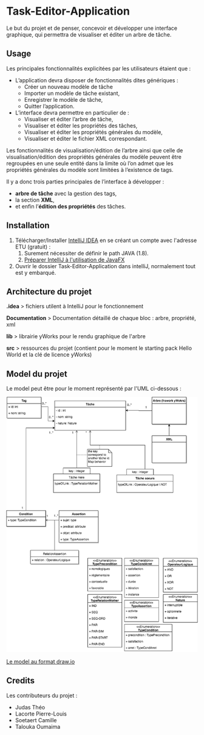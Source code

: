 # Task-Editor-Application

Le but du projet et de penser, concevoir et développer une interface graphique, qui permettra de visualiser et éditer un arbre de tâche.

## Usage

Les principales fonctionnalités explicitées par les utilisateurs étaient que : 
* L’application devra disposer de fonctionnalités dites génériques :		
	* Créer un nouveau modèle de tâche		
	* Importer un modèle de tâche existant,
	* Enregistrer le modèle de tâche,
	* Quitter l’application.
* L’interface devra permettre en particulier de :
	* Visualiser et éditer l’arbre de tâche,
	* Visualiser et éditer  les propriétés des tâches,
	* Visualiser et éditer les propriétés générales du modèle,
	* Visualiser et éditer le fichier XML correspondant.

Les fonctionnalités de visualisation/édition de l’arbre ainsi que celle de visualisation/édition des propriétés générales du modèle peuvent être regroupées en une seule entité dans la limite où l’on admet que les propriétés générales du modèle sont limitées à l’existence de tags. 

Il y a donc trois parties principales de l’interface à développer : 
* **arbre de tâche** avec la gestion des tags,
* la section **XML**,
* et enfin l’**édition des propriétés** des tâches.

## Installation

1. Télécharger/Installer [IntelliJ IDEA](https://www.jetbrains.com/idea/) en se créant un compte avec l'adresse ETU (gratuit) : 
	1. Surement nécessiter de définir le path JAVA (1.8).
	2. [Préparer IntelliJ à l'utilisation de JavaFX](https://www.jetbrains.com/help/idea/2017.1/preparing-for-javafx-application-development.html) 
2. Ouvrir le dossier Task-Editor-Application dans intelliJ, normalement tout est y embarqué.

## Architecture du projet

**.idea** 
	> fichiers utilent à IntelliJ pour le fonctionnement

**Documentation** 
	> Documentation détaillé de chaque bloc : arbre, propriété, xml

**lib** 
	> librairie yWorks pour le rendu graphique de l'arbre

**src** 
	> ressources du projet (contient pour le moment le starting pack Hello World et la clé de licence yWorks)

## Model du projet

Le model peut être pour le moment représenté par l'UML ci-dessous :

![Model du projet](https://github.com/oumaimata/Task-Editor-Application/blob/master/Documentation/Task-Editor-Application.png?raw=true "Model du projet Task-Editor")

[Le model au format draw.io](https://www.draw.io/?state=%7B%22ids%22:%5B%220B6uNeHUv0TqOXzRSOFBSZ1BHY3M%22%5D,%22action%22:%22open%22,%22userId%22:%22105699757419526717647%22%7D#G0B6uNeHUv0TqOXzRSOFBSZ1BHY3M)

## Credits

Les contributeurs du projet : 

* Judas Théo 
* Lacorte Pierre-Louis 
* Soetaert Camille 
* Talouka Oumaima 